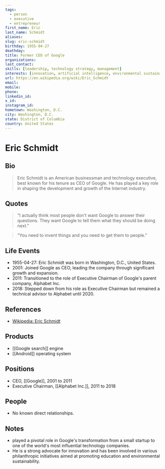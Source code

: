 ```yaml
---
tags:
  - person
  - executive
  - entrepreneur
first_name: Eric
last_name: Schmidt
aliases: 
slug: eric-schmidt
birthday: 1955-04-27
deathday: 
title: Former CEO of Google
organizations: 
last_contact: 
skills: [leadership, technology strategy, management]
interests: [innovation, artificial intelligence, environmental sustainability]
url: https://en.wikipedia.org/wiki/Eric_Schmidt
email: 
mobile: 
phone: 
linkedin_id: 
x_id: 
instagram_id: 
hometown: Washington, D.C.
city: Washington, D.C.
state: District of Columbia
country: United States
---
```


# Eric Schmidt

## Bio

> Eric Schmidt is an American businessman and technology executive, best known for his tenure as CEO of Google. He has played a key role in shaping the development and growth of the Internet industry.

## Quotes

> "I actually think most people don't want Google to answer their questions. They want Google to tell them what they should be doing next."

> "You need to invent things and you need to get them to people."

## Life Events

- 1955-04-27: Eric Schmidt was born in Washington, D.C., United States.
- 2001: Joined Google as CEO, leading the company through significant growth and expansion.
- 2011: Transitioned to the role of Executive Chairman of Google's parent company, Alphabet Inc.
- 2018: Stepped down from his role as Executive Chairman but remained a technical advisor to Alphabet until 2020.

## References

- [Wikipedia: Eric Schmidt](https://en.wikipedia.org/wiki/Eric_Schmidt)

## Products

- [[Google search]] engine
- [[Android]] operating system

## Positions

- CEO, [[Google]], 2001 to 2011
- Executive Chairman, [[Alphabet Inc.]], 2011 to 2018

## People

- No known direct relationships.

## Notes

- played a pivotal role in Google's transformation from a small startup to one of the world's most influential technology companies.
- He is a strong advocate for innovation and has been involved in various philanthropic initiatives aimed at promoting education and environmental sustainability.

